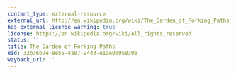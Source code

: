 ```yaml
---
content_type: external-resource
external_url: http://en.wikipedia.org/wiki/The_Garden_of_Forking_Paths
has_external_license_warning: true
license: https://en.wikipedia.org/wiki/All_rights_reserved
status: ''
title: The Garden of Forking Paths
uid: 32b36b7e-8e55-4a07-9443-e1ae0695830e
wayback_url: ''
---
```

